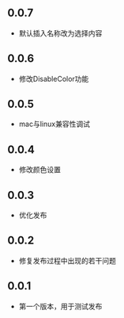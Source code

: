 ## 0.0.7
- 默认插入名称改为选择内容   
## 0.0.6
- 修改DisableColor功能   
## 0.0.5
- mac与linux兼容性调试   
## 0.0.4
- 修改颜色设置   
## 0.0.3
- 优化发布   
## 0.0.2
- 修复发布过程中出现的若干问题   
## 0.0.1
- 第一个版本，用于测试发布   